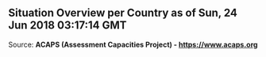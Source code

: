 ## Situation Overview per Country as of Sun, 24 Jun 2018 03:17:14 GMT

Source: **ACAPS (Assessment Capacities Project) - https://www.acaps.org**